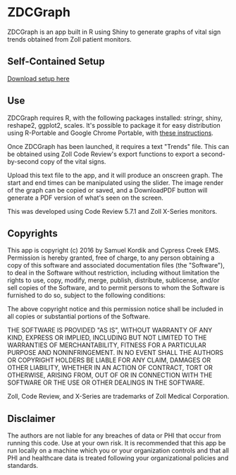 # ZDCGraph
ZDCGraph is an app built in R using Shiny to generate graphs of vital sign trends obtained from Zoll patient monitors.

## Self-Contained Setup
[Download setup here](https://app.box.com/s/8kvsvdo1x3vchax9m35km5sh1nr8m243)

## Use
ZDCGraph requires R, with the following packages installed: stringr, shiny, reshape2, ggplot2, scales. It's possible to package it for easy distribution using R-Portable and Google Chrome Portable, with [these instructions](http://www.r-bloggers.com/deploying-desktop-apps-with-r/).

Once ZDCGraph has been launched, it requires a text "Trends" file. This can be obtained using Zoll Code Review's export functions to export a second-by-second copy of the vital signs.

Upload this text file to the app, and it will produce an onscreen graph. The start and end times can be manipulated using the slider. The image render of the graph can be copied or saved, and a DownloadPDF button will generate a PDF version of what's seen on the screen.

This was developed using Code Review 5.7.1 and Zoll X-Series monitors.

## Copyrights
This app is copyright (c) 2016 by Samuel Kordik and Cypress Creek EMS. Permission is hereby granted, free of charge, to any person obtaining a copy of this software and associated documentation files (the "Software"), to deal in the Software without restriction, including without limitation the rights to use, copy, modify, merge, publish, distribute, sublicense, and/or sell copies of the Software, and to permit persons to whom the Software is furnished to do so, subject to the following conditions:

The above copyright notice and this permission notice shall be included in all copies or substantial portions of the Software.

THE SOFTWARE IS PROVIDED "AS IS", WITHOUT WARRANTY OF ANY KIND, EXPRESS OR IMPLIED, INCLUDING BUT NOT LIMITED TO THE WARRANTIES OF MERCHANTABILITY, FITNESS FOR A PARTICULAR PURPOSE AND NONINFRINGEMENT. IN NO EVENT SHALL THE AUTHORS OR COPYRIGHT HOLDERS BE LIABLE FOR ANY CLAIM, DAMAGES OR OTHER LIABILITY, WHETHER IN AN ACTION OF CONTRACT, TORT OR OTHERWISE, ARISING FROM, OUT OF OR IN CONNECTION WITH THE SOFTWARE OR THE USE OR OTHER DEALINGS IN THE SOFTWARE.

Zoll, Code Review, and X-Series are trademarks of Zoll Medical Corporation.

## Disclaimer
The authors are not liable for any breaches of data or PHI that occur from running this code. Use at your own risk. It is recommended that this app be run locally on a machine which you or your organization controls and that all PHI and healthcare data is treated following your organizational policies and standards.
